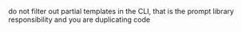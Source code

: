 do not filter out partial templates in the CLI, that is the prompt library responsibility and you are duplicating code